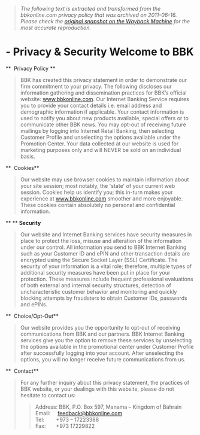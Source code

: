 > *The following text is extracted and transformed from the bbkonline.com privacy policy that was archived on 2011-06-16. Please check the [original snapshot on the Wayback Machine](https://web.archive.org/web/20110616150930id_/http%3A//www.bbkonline.com/PrivacyandSecurity) for the most accurate reproduction.*

# - Privacy & Security Welcome to BBK

**  Privacy Policy **

> BBK has created this privacy statement in order to demonstrate our firm commitment to your privacy. The following discloses our information gathering and dissemination practices for BBK’s official website: www.bbkonline.com. Our Internet Banking Service requires you to provide your contact details i.e. email address and demographic information if applicable. Your contact information is used to notify you about new products available, special offers or to communicate other BBK news. You may opt-out of receiving future mailings by logging into Internet Retail Banking, then selecting Customer Profile and unselecting the options available under the Promotion Center. Your data collected at our website is used for marketing purposes only and will NEVER be sold on an individual basis. 

**  Cookies**

> Our website may use browser cookies to maintain information about your site session; most notably, the 'state' of your current web session. Cookies help us identify you; this in-turn makes your experience at www.bbkonline.com smoother and more enjoyable. These cookies contain absolutely no personal and confidential information.

** ** **Security**

> Our website and Internet Banking services have security measures in place to protect the loss, misuse and alteration of the information under our control. All information you send to BBK Internet Banking such as your Customer ID and ePIN and other transaction details are encrypted using the Secure Socket Layer (SSL) Certificate. The security of your information is a vital role; therefore, multiple types of additional security measures have been put in place for your protection. These measures include frequent professional evaluations of both external and internal security structures, detection of uncharacteristic customer behavior and monitoring and quickly blocking attempts by fraudsters to obtain Customer IDs, passwords and ePINs.

**  Choice/Opt-Out**

> Our website provides you the opportunity to opt-out of receiving communications from BBK and our partners. BBK Internet Banking services give you the option to remove these services by unselecting the options available in the promotional center under Customer Profile after successfully logging into your account. After unselecting the options, you will no longer receive future communications from us.

**  Contact**

> For any further inquiry about this privacy statement, the practices of  BBK website, or your dealings with this website, please do not hesitate to contact us: 
>
>> Address: BBK, P.O. Box 597, Manama – Kingdom of Bahrain  
> Email:     [feedback@bbkonline.com](mailto:feedback@bbkonline.com)   
> Tel:        +973 – 17223388  
> Fax:       +973 17229822   
> 
